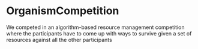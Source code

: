 # OrganismCompetition
We competed in an algorithm-based resource management competition where the participants have to come up with ways to survive given a set of resources against all the other participants

